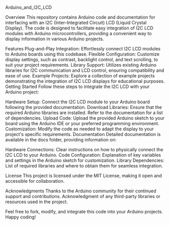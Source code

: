 Arduino_and_I2C_LCD

Overview
This repository contains Arduino code and documentation for interfacing with an I2C (Inter-Integrated Circuit) LCD (Liquid Crystal Display). The code is designed to facilitate easy integration of I2C LCD modules with Arduino microcontrollers, providing a convenient way to display information in various Arduino projects.

Features
Plug-and-Play Integration: Effortlessly connect I2C LCD modules to Arduino boards using this codebase.
Flexible Configuration: Customize display settings, such as contrast, backlight control, and text scrolling, to suit your project requirements.
Library Support: Utilizes existing Arduino libraries for I2C communication and LCD control, ensuring compatibility and ease of use.
Example Projects: Explore a collection of example projects demonstrating the integration of I2C LCD displays for educational purposes.
Getting Started
Follow these steps to integrate the I2C LCD with your Arduino project:

Hardware Setup: Connect the I2C LCD module to your Arduino board following the provided documentation.
Download Libraries: Ensure that the required Arduino libraries are installed. Refer to the documentation for a list of dependencies.
Upload Code: Upload the provided Arduino sketch to your board using the Arduino IDE or your preferred programming environment.
Customization: Modify the code as needed to adapt the display to your project's specific requirements.
Documentation
Detailed documentation is available in the docs folder, providing information on:

Hardware Connections: Clear instructions on how to physically connect the I2C LCD to your Arduino.
Code Configuration: Explanation of key variables and settings in the Arduino sketch for customization.
Library Dependencies: List of required libraries and where to obtain them for seamless integration.

License
This project is licensed under the MIT License, making it open and accessible for collaboration.

Acknowledgments
Thanks to the Arduino community for their continued support and contributions.
Acknowledgment of any third-party libraries or resources used in the project.

Feel free to fork, modify, and integrate this code into your Arduino projects. Happy coding!
